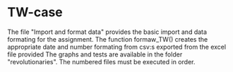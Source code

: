 TW-case
=======
The file "Import and format data" provides the basic import and data formating for the assignment.
The function formaw_TW() creates the appropriate date and number formating from csv:s exported from the excel file provided
The graphs and tests are available in the folder "revolutionaries". 
The numbered files must be executed in order.
